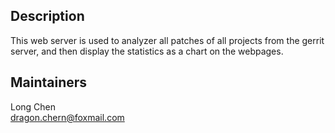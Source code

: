 ## Description
This web server is used to analyzer all patches of all projects 
from the gerrit server, and then display the statistics as a chart 
on the webpages.

## Maintainers
Long Chen<br/>
dragon.chern@foxmail.com




